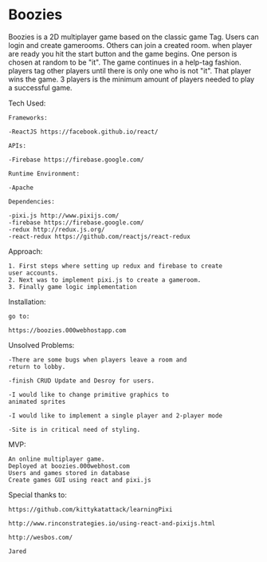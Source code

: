 # Boozies

Boozies is a 2D multiplayer game based on the classic game 
Tag. Users can login and create gamerooms. Others can join 
a created room. when player are ready you hit the start 
button and the game begins. One person is chosen at random
to be "it". The game continues in a help-tag fashion. players
tag other players until there is only one who is not "it".
That player wins the game. 3 players is the minimum amount of
players needed to play a successful game.

Tech Used:

	Frameworks:

	-ReactJS https://facebook.github.io/react/

	APIs:

	-Firebase https://firebase.google.com/

	Runtime Environment:

	-Apache

	Dependencies:

	-pixi.js http://www.pixijs.com/
	-firebase https://firebase.google.com/
	-redux http://redux.js.org/
	-react-redux https://github.com/reactjs/react-redux

Approach:

	1. First steps where setting up redux and firebase to create
	user accounts.
	2. Next was to implement pixi.js to create a gameroom.
	3. Finally game logic implementation

Installation:

	go to: 

	https://boozies.000webhostapp.com

Unsolved Problems:

	-There are some bugs when players leave a room and 
	return to lobby.

	-finish CRUD Update and Desroy for users.
	
	-I would like to change primitive graphics to 
	animated sprites

	-I would like to implement a single player and 2-player mode

	-Site is in critical need of styling.

MVP:

	An online multiplayer game.
	Deployed at boozies.000webhost.com
	Users and games stored in database
	Create games GUI using react and pixi.js

Special thanks to:

	https://github.com/kittykatattack/learningPixi

	http://www.rinconstrategies.io/using-react-and-pixijs.html

	http://wesbos.com/

	Jared


